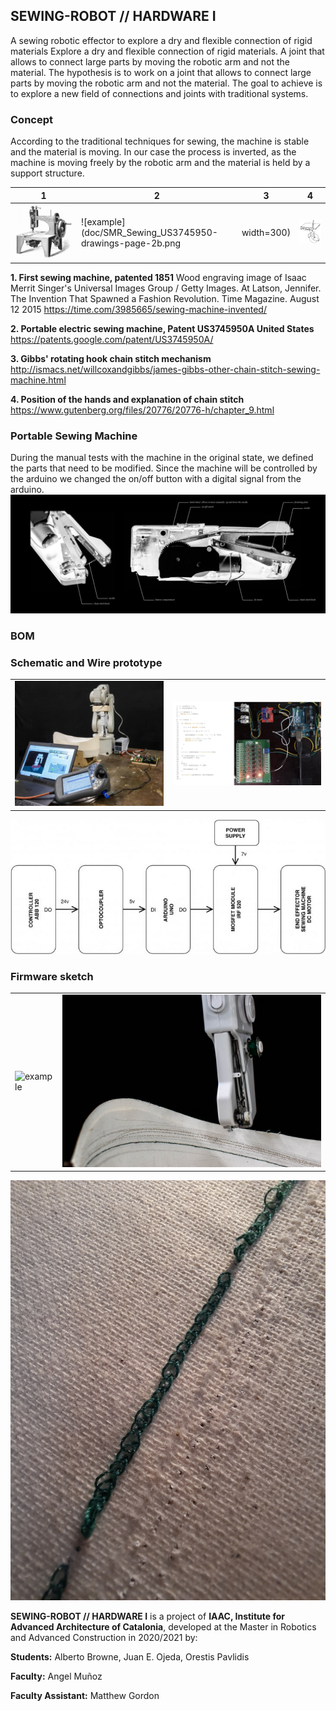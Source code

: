 ## **SEWING-ROBOT // HARDWARE I**
A sewing robotic effector to explore a dry and flexible connection of rigid materials
Explore a dry and flexible connection of rigid materials. A joint that allows to connect large parts by moving the robotic arm and not the material.
The hypothesis is to work on a joint that allows to connect large parts by moving the robotic arm and not the material. The goal to achieve is to explore a new field of connections and joints with traditional systems.

### **Concept**
According to the traditional techniques for sewing, the machine is stable and the material is moving. In our case the process is inverted, as the machine is moving freely by the robotic arm and the material is held by a support structure.

|               1 |               2 |              3 |               4 |
| -------------- | -------------- | ------------- | -------------- |
| ![example](doc/SMR_Sewing_singer_1st_patent.jpeg) | ![example](doc/SMR_Sewing_US3745950-drawings-page-2b.png | width=300) |  ![example](doc/SMR_Sewing%20gibbs_rotating_%20hook.jpg) | ![example](doc/SMR_Gutenberg%20Position_of_the_hands.jpg) |

**1. First sewing machine, patented 1851**
Wood engraving image of Isaac Merrit Singer's Universal Images Group / Getty Images. At Latson, Jennifer. The Invention That Spawned a Fashion Revolution. Time Magazine.  August 12 2015 https://time.com/3985665/sewing-machine-invented/

**2. Portable electric sewing machine, Patent US3745950A United States**
https://patents.google.com/patent/US3745950A/

**3. Gibbs' rotating hook chain stitch mechanism**
http://ismacs.net/willcoxandgibbs/james-gibbs-other-chain-stitch-sewing-machine.html

**4. Position of the hands and explanation of chain stitch**
https://www.gutenberg.org/files/20776/20776-h/chapter_9.html


### **Portable Sewing Machine**
During the manual tests with the machine in the original state, we defined the parts that need to be modified. Since the machine will be controlled by the arduino we changed the on/off button with a digital signal from the arduino.
![example](doc/SM_portable_sewing_machine_parts.jpg)

### **BOM**

### **Schematic and Wire prototype**
|               |                |
| ------------- | -------------- |
| ![example](doc/SM_Work_cell.jpg) | ![example](doc/SM_Firmware.jpg) | 
![example](doc/SM_flow-chart-hardware.jpg)

### **Firmware sketch**
|               |                |               
| ------------- | -------------- | 
| ![example](doc/SM01.JPG) | ![example](doc/SM02.jpg) |  
![example](doc/SM03.jpg) 






**SEWING-ROBOT // HARDWARE I** is a project of **IAAC, Institute for Advanced Architecture of Catalonia**, developed at the Master in Robotics and Advanced Construction in 2020/2021 by:

**Students:** Alberto Browne, Juan E. Ojeda, Orestis Pavlidis

**Faculty:** Angel Muñoz

**Faculty Assistant:** Matthew Gordon
